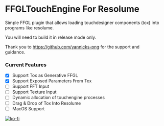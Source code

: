 # FFGLTouchEngine For Resolume

Simple FFGL plugin that allows loading touchdesigner components (tox) into programs like resolume. 

You will need to build it in release mode only.

Thank you to https://github.com/yannicks-png for the support and guidance.
### Current Features
- [x] Support Tox as Generative FFGL
- [x] Support Exposed Parameters From Tox
- [ ] Support FFT Input
- [ ] Support Texture Input
- [ ] Dynamic allocation of touchengine processes
- [ ] Drag & Drop of Tox Into Resolume
- [ ] MacOS Support

[![ko-fi](https://ko-fi.com/img/githubbutton_sm.svg)](https://ko-fi.com/Q5Q6YUGIA)
